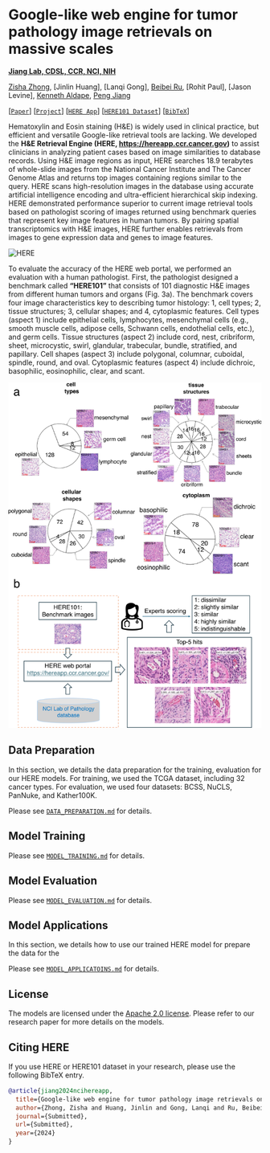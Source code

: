 
# Google-like web engine for tumor pathology image retrievals on massive scales

**[Jiang Lab, CDSL, CCR, NCI, NIH](https://ccr.cancer.gov/staff-directory/peng-jiang)**

[Zisha Zhong](https://scholar.google.com/citations?user=FYvMdNcAAAAJ), [Jinlin Huang], [Lanqi Gong], [Beibei Ru](https://scholar.google.com/citations?user=QB7Aj4YAAAAJ&hl=en), [Rohit Paul], [Jason Levine], [Kenneth Aldape](https://ccr.cancer.gov/staff-directory/kenneth-aldape), [Peng Jiang](https://ccr.cancer.gov/staff-directory/peng-jiang)

[[`Paper`](https://ccr.cancer.gov/staff-directory/peng-jiang)] [[`Project`](https://ccr.cancer.gov/staff-directory/peng-jiang)] [[`HERE App`](https://hereapp.ccr.cancer.gov/)] [[`HERE101 Dataset`](https://github.com/data2intelligence/HERE101)] [[`BibTeX`](#citing-here-paper)]

Hematoxylin and Eosin staining (H&E) is widely used in clinical practice, but efficient and versatile Google-like retrieval tools are lacking. We developed the **H&E Retrieval Engine (HERE, https://hereapp.ccr.cancer.gov)** to assist clinicians in analyzing patient cases based on image similarities to database records. Using H&E image regions as input, HERE searches 18.9 terabytes of whole-slide images from the National Cancer Institute and The Cancer Genome Atlas and returns top images containing regions similar to the query. HERE scans high-resolution images in the database using accurate artificial intelligence encoding and ultra-efficient hierarchical skip indexing. HERE demonstrated performance superior to current image retrieval tools based on pathologist scoring of images returned using benchmark queries that represent key image features in human tumors. By pairing spatial transcriptomics with H&E images, HERE further enables retrievals from images to gene expression data and genes to image features.

![HERE](assets/Fig1.png?raw=true)

To evaluate the accuracy of the HERE web portal, we performed an evaluation with a human pathologist. First, the pathologist designed a benchmark called **“HERE101”** that consists of 101 diagnostic H&E images from different human tumors and organs (Fig. 3a). The benchmark covers four image characteristics key to describing tumor histology: 1, cell types; 2, tissue structures; 3, cellular shapes; and 4, cytoplasmic features. Cell types (aspect 1) include epithelial cells, lymphocytes, mesenchymal cells (e.g., smooth muscle cells, adipose cells, Schwann cells, endothelial cells, etc.), and germ cells. Tissue structures (aspect 2) include cord, nest, cribriform, sheet, microcystic, swirl, glandular, trabecular, bundle, stratified, and papillary. Cell shapes (aspect 3) include polygonal, columnar, cuboidal, spindle, round, and oval. Cytoplasmic features (aspect 4) include dichroic, basophilic, eosinophilic, clear, and scant.

![HERE101 dataset](assets/Fig3.png)

## Data Preparation

In this section, we details the data preparation for the training, evaluation for our HERE models. For training, we used the TCGA dataset, including 32 cancer types. For evaluation, we used four datasets: BCSS, NuCLS, PanNuke, and Kather100K. 

Please see [`DATA_PREPARATION.md`](./1.DATA_PREPARATION.md) for details.

## Model Training

Please see [`MODEL_TRAINING.md`](./2.MODEL_TRAINING.md) for details.

## Model Evaluation

Please see [`MODEL_EVALUATION.md`](./3.MODEL_EVALUATION.md) for details.

## Model Applications

In this section, we details how to use our trained HERE model for prepare the data for the 

Please see [`MODEL_APPLICATOINS.md`](./4.MODEL_APPLICATOINS.md) for details.

## License

The models are licensed under the [Apache 2.0 license](./LICENSE). Please refer to our research paper for more details on the models.

## Citing HERE

If you use HERE or HERE101 dataset in your research, please use the following BibTeX entry.

```bibtex
@article{jiang2024ncihereapp,
  title={Google-like web engine for tumor pathology image retrievals on massive scales},
  author={Zhong, Zisha and Huang, Jinlin and Gong, Lanqi and Ru, Beibei and Paul, Rohit and Levine, Jason and Aldape, Kenneth and Jiang Peng},
  journal={Submitted},
  url={Submitted},
  year={2024}
}
```





















